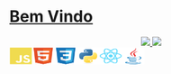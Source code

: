 <h1><a href="https://www.youtube.com/watch?v=dQw4w9WgXcQ">Bem Vindo</a></br></h1>

<div align="center">
  <a href="https://github.com/Miguelito001">
  <img height="180em" src="https://github-readme-stats.vercel.app/api?username=ArthurDMello&show_icons=false&theme=dark&include_all_commits=true&count_private=true"/>
  <img height="180em" src="https://github-readme-stats.vercel.app/api/top-langs/?username=ArthurDMello&layout=compact&langs_count=7&theme=dark"/>
</div>
<div style="display: flex"><br>
  <img align="center" alt="Miguel-Js" height="30" width="40" src="https://raw.githubusercontent.com/devicons/devicon/master/icons/javascript/javascript-plain.svg">
  <img align="center" alt="Miguel-HTML" height="30" width="40" src="https://raw.githubusercontent.com/devicons/devicon/master/icons/html5/html5-original.svg">
  <img align="center" alt="Miguel-CSS" height="30" width="40" src="https://raw.githubusercontent.com/devicons/devicon/master/icons/css3/css3-original.svg">
  <img align="center" alt="Miguel-Python" height="30" width="40" src="https://raw.githubusercontent.com/devicons/devicon/master/icons/python/python-original.svg">
  <img align="center" alt="Miguel-REACT" height="30" width="40" src="https://raw.githubusercontent.com/devicons/devicon/master/icons/react/react-original.svg">
  <img align="center" alt="Miguel-JAVA" height="30" width="40" src="https://raw.githubusercontent.com/devicons/devicon/master/icons/java/java-original.svg">
</div>
